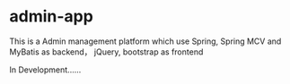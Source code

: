 # admin-app
This is a Admin management platform which use Spring, Spring MCV and MyBatis as backend， jQuery, bootstrap as frontend

In Development......
